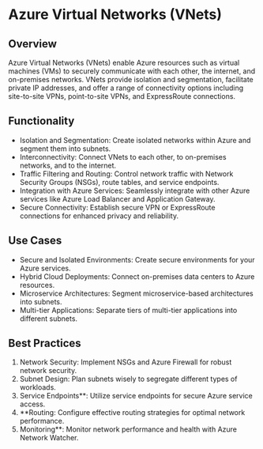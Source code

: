 # Azure Virtual Networks (VNets)
## Overview
Azure Virtual Networks (VNets) enable Azure resources such as virtual machines (VMs) to securely communicate with each other, the internet, and on-premises networks. VNets provide isolation and segmentation, facilitate private IP addresses, and offer a range of connectivity options including site-to-site VPNs, point-to-site VPNs, and ExpressRoute connections.

## Functionality
 - Isolation and Segmentation: Create isolated networks within Azure and segment them into subnets.
 - Interconnectivity: Connect VNets to each other, to on-premises networks, and to the internet.
 - Traffic Filtering and Routing: Control network traffic with Network Security Groups (NSGs), route tables, and service endpoints.
 - Integration with Azure Services: Seamlessly integrate with other Azure services like Azure Load Balancer and Application Gateway.
 - Secure Connectivity: Establish secure VPN or ExpressRoute connections for enhanced privacy and reliability.

## Use Cases
 - Secure and Isolated Environments: Create secure environments for your Azure services.
 - Hybrid Cloud Deployments: Connect on-premises data centers to Azure resources.
 - Microservice Architectures: Segment microservice-based architectures into subnets.
 - Multi-tier Applications: Separate tiers of multi-tier applications into different subnets.

## Best Practices
1. Network Security: Implement NSGs and Azure Firewall for robust network security.
2. Subnet Design: Plan subnets wisely to segregate different types of workloads.
3. Service Endpoints**: Utilize service endpoints for secure Azure service access.
5. **Routing: Configure effective routing strategies for optimal network performance.
6. Monitoring**: Monitor network performance and health with Azure Network Watcher.